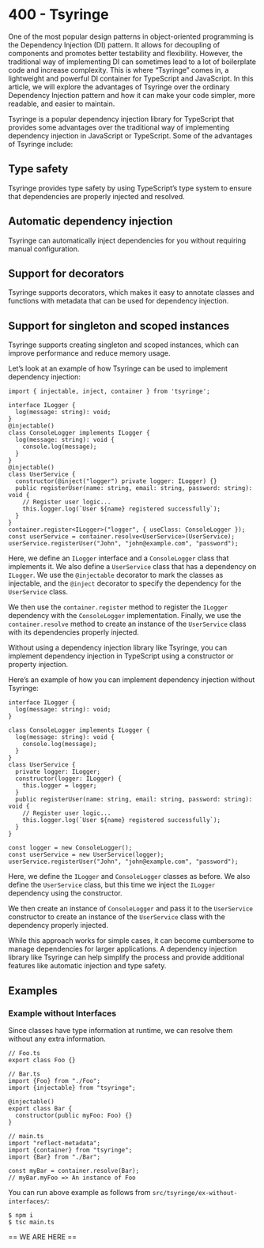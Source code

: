 # 400 - Tsyringe

One of the most popular design patterns in object-oriented programming is the Dependency Injection (DI) pattern. It allows for decoupling of components and promotes better testability and flexibility. However, the traditional way of implementing DI can sometimes lead to a lot of boilerplate code and increase complexity. This is where “Tsyringe” comes in, a lightweight and powerful DI container for TypeScript and JavaScript. In this article, we will explore the advantages of Tsyringe over the ordinary Dependency Injection pattern and how it can make your code simpler, more readable, and easier to maintain.

Tsyringe is a popular dependency injection library for TypeScript that provides some advantages over the traditional way of implementing dependency injection in JavaScript or TypeScript. Some of the advantages of Tsyringe include:

## Type safety
Tsyringe provides type safety by using TypeScript’s type system to ensure that dependencies are properly injected and resolved.

## Automatic dependency injection
Tsyringe can automatically inject dependencies for you without requiring manual configuration.

## Support for decorators
Tsyringe supports decorators, which makes it easy to annotate classes and functions with metadata that can be used for dependency injection.

## Support for singleton and scoped instances
Tsyringe supports creating singleton and scoped instances, which can improve performance and reduce memory usage.

Let’s look at an example of how Tsyringe can be used to implement dependency injection:

```
import { injectable, inject, container } from 'tsyringe';

interface ILogger {
  log(message: string): void;
}
@injectable()
class ConsoleLogger implements ILogger {
  log(message: string): void {
    console.log(message);
  }
}
@injectable()
class UserService {
  constructor(@inject("logger") private logger: ILogger) {}
  public registerUser(name: string, email: string, password: string): void {
    // Register user logic...
    this.logger.log(`User ${name} registered successfully`);
  }
}
container.register<ILogger>("logger", { useClass: ConsoleLogger });
const userService = container.resolve<UserService>(UserService);
userService.registerUser("John", "john@example.com", "password");
```

Here, we define an ```ILogger``` interface and a ```ConsoleLogger``` class that implements it. We also define a ```UserService``` class that has a dependency on ```ILogger```. We use the ```@injectable``` decorator to mark the classes as injectable, and the ```@inject``` decorator to specify the dependency for the ```UserService``` class.

We then use the ```container.register``` method to register the ```ILogger``` dependency with the ```ConsoleLogger``` implementation. Finally, we use the ```container.resolve``` method to create an instance of the ```UserService``` class with its dependencies properly injected.

Without using a dependency injection library like Tsyringe, you can implement dependency injection in TypeScript using a constructor or property injection.

Here’s an example of how you can implement dependency injection without Tsyringe:

```
interface ILogger {
  log(message: string): void;
}

class ConsoleLogger implements ILogger {
  log(message: string): void {
    console.log(message);
  }
}
class UserService {
  private logger: ILogger;
  constructor(logger: ILogger) {
    this.logger = logger;
  }
  public registerUser(name: string, email: string, password: string): void {
    // Register user logic...
    this.logger.log(`User ${name} registered successfully`);
  }
}

const logger = new ConsoleLogger();
const userService = new UserService(logger);
userService.registerUser("John", "john@example.com", "password");
```

Here, we define the ```ILogger``` and ```ConsoleLogger``` classes as before. We also define the ```UserService``` class, but this time we inject the ```ILogger``` dependency using the constructor.

We then create an instance of ```ConsoleLogger``` and pass it to the ```UserService``` constructor to create an instance of the ```UserService``` class with the dependency properly injected.

While this approach works for simple cases, it can become cumbersome to manage dependencies for larger applications. A dependency injection library like Tsyringe can help simplify the process and provide additional features like automatic injection and type safety.

## Examples

### Example without Interfaces

Since classes have type information at runtime, we can resolve them without any extra information.

```
// Foo.ts
export class Foo {}
```

```
// Bar.ts
import {Foo} from "./Foo";
import {injectable} from "tsyringe";

@injectable()
export class Bar {
  constructor(public myFoo: Foo) {}
}
```

```
// main.ts
import "reflect-metadata";
import {container} from "tsyringe";
import {Bar} from "./Bar";

const myBar = container.resolve(Bar);
// myBar.myFoo => An instance of Foo
```

You can run above example as follows from ```src/tsyringe/ex-without-interfaces/```:

```
$ npm i
$ tsc main.ts
```

== WE ARE HERE ==
